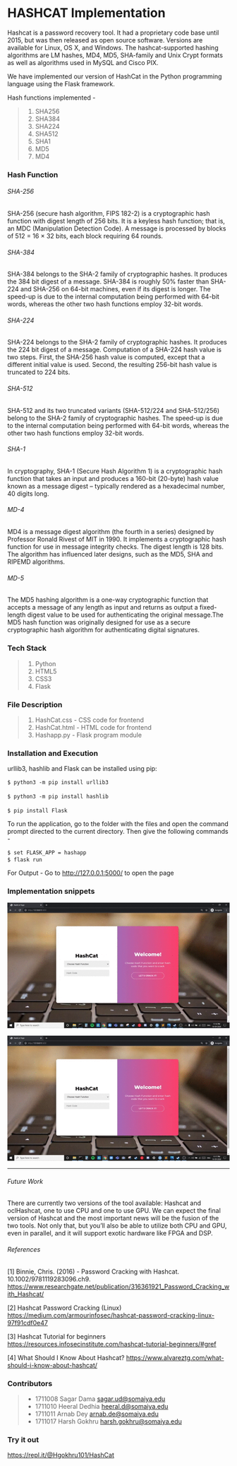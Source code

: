 # HASHCAT Implementation

Hashcat is a password recovery tool. It had a proprietary code base until 2015, but was then released as open source software. Versions are available for Linux, OS X, and Windows. The hashcat-supported hashing algorithms are LM hashes, MD4, MD5, SHA-family and Unix Crypt formats as well as algorithms used in MySQL and Cisco PIX.

We have implemented our version of HashCat in the Python programming language using the Flask framework.

Hash functions implemented - 
> 1. SHA256
> 2. SHA384
> 3. SHA224
> 4. SHA512
> 5. SHA1
> 6. MD5
> 7. MD4

### Hash Function

###### SHA-256
SHA-256 (secure hash algorithm, FIPS 182-2) is a cryptographic hash function with digest length of 256 bits. It is a keyless hash function; that is, an MDC (Manipulation Detection Code). A message is processed by blocks of 512 = 16 × 32 bits, each block requiring 64 rounds.

###### SHA-384
SHA-384 belongs to the SHA-2 family of cryptographic hashes. It produces the 384 bit digest of a message. SHA-384 is roughly 50% faster than SHA-224 and SHA-256 on 64-bit machines, even if its digest is longer. The speed-up is due to the internal computation being performed with 64-bit words, whereas the other two hash functions employ 32-bit words.

###### SHA-224
SHA-224 belongs to the SHA-2 family of cryptographic hashes. It produces the 224 bit digest of a message. Computation of a SHA-224 hash value is two steps.  First, the SHA-256 hash value is computed, except that a different initial value is used.  Second, the resulting 256-bit hash value is truncated to 224 bits.

###### SHA-512
SHA-512 and its two truncated variants (SHA-512/224 and SHA-512/256) belong to the SHA-2 family of cryptographic hashes. The speed-up is due to the internal computation being performed with 64-bit words, whereas the other two hash functions employ 32-bit words.

###### SHA-1
In cryptography, SHA-1 (Secure Hash Algorithm 1) is a cryptographic hash function that takes an input and produces a 160-bit (20-byte) hash value known as a message digest – typically rendered as a hexadecimal number, 40 digits long.

###### MD-4
MD4 is a message digest algorithm (the fourth in a series) designed by Professor Ronald Rivest of MIT in 1990. It implements a cryptographic hash function for use in message integrity checks. The digest length is 128 bits. The algorithm has influenced later designs, such as the MD5, SHA and RIPEMD algorithms.

###### MD-5
The MD5 hashing algorithm is a one-way cryptographic function that accepts a message of any length as input and returns as output a fixed-length digest value to be used for authenticating the original message.The MD5 hash function was originally designed for use as a secure cryptographic hash algorithm for authenticating digital signatures.

### Tech Stack
> 1. Python
> 2. HTML5
> 3. CSS3
> 4. Flask

### File Description
> 1. HashCat.css - CSS code for frontend 
> 2. HashCat.html - HTML code for frontend
> 3. Hashapp.py - Flask program module

### Installation and Execution
urllib3, hashlib and Flask can be installed using pip:

    $ python3 -m pip install urllib3
    
    $ python3 -m pip install hashlib
    
    $ pip install Flask

To run the application, go to the folder with the files and open the command prompt directed to the current directory. Then give the following commands - 

    $ set FLASK_APP = hashapp
    $ flask run

For Output - Go to http://127.0.0.1:5000/ to open the page

### Implementation snippets 
![MD5](screenshots/md5.gif)

![SHA512](screenshots/sha512.gif)


---
###### Future Work
There are currently two versions of the tool available: Hashcat and oclHashcat, one to use CPU and one to use GPU. We can expect the final version of Hashcat and the most important news will be the fusion of the two tools. Not only that, but you’ll also be able to utilize both CPU and GPU, even in parallel, and it will support exotic hardware like FPGA and DSP.

###### References
[1] Binnie, Chris. (2016) - Password Cracking with Hashcat. 10.1002/9781119283096.ch9. https://www.researchgate.net/publication/316361921_Password_Cracking_with_Hashcat/

[2] Hashcat Password Cracking (Linux) https://medium.com/armourinfosec/hashcat-password-cracking-linux-97f91cdf0e47

[3] Hashcat Tutorial for beginners https://resources.infosecinstitute.com/hashcat-tutorial-beginners/#gref

[4] What Should I Know About Hashcat? https://www.alvareztg.com/what-should-i-know-about-hashcat/


### Contributors
> * 1711008 Sagar Dama <sagar.ud@somaiya.edu>
> * 1711010 Heeral Dedhia <heeral.d@somaiya.edu>
> * 1711011 Arnab Dey <arnab.de@somaiya.edu>
> * 1711017 Harsh Gokhru <harsh.gokhru@somaiya.edu>

### Try it out
https://repl.it/@Hgokhru101/HashCat
